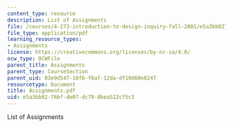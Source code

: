 ```yaml
---
content_type: resource
description: List of Assignments
file: /courses/4-273-introduction-to-design-inquiry-fall-2001/e5a3bb0276bfde07dc790bea522cf5c3_Assignments.pdf
file_type: application/pdf
learning_resource_types:
- Assignments
license: https://creativecommons.org/licenses/by-nc-sa/4.0/
ocw_type: OCWFile
parent_title: Assignments
parent_type: CourseSection
parent_uid: 03e9d547-10f6-f6af-12da-df10d60e8247
resourcetype: Document
title: Assignments.pdf
uid: e5a3bb02-76bf-de07-dc79-0bea522cf5c3
---
```

List of Assignments